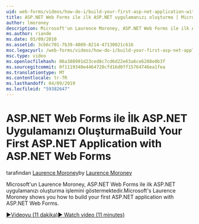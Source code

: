 ```yaml
---
uid: web-forms/videos/how-do-i/build-your-first-asp-net-application-with-asp-net-web-forms
title: ASP.NET Web Forms ile ilk ASP.NET uygulamanızı oluşturma | Microsoft Docs
author: lmoroney
description: Microsoft'un Laurence Moroney, ASP.NET Web Forms ile ilk ASP.NET uygulamanızı oluşturma işlemini göstermektedir.
ms.author: riande
ms.date: 03/09/2010
ms.assetid: 3cb6c701-7b39-4009-8214-47130021c616
msc.legacyurl: /web-forms/videos/how-do-i/build-your-first-asp-net-application-with-asp-net-web-forms
msc.type: video
ms.openlocfilehash: 06a388991d23ced8c7cd6d22e63a6ce6288e0b3f
ms.sourcegitcommit: 0f1119340e4464720cfd16d0ff15764746ea1fea
ms.translationtype: MT
ms.contentlocale: tr-TR
ms.lasthandoff: 04/09/2019
ms.locfileid: "59382647"
---
```

# <a name="build-your-first-aspnet-application-with-aspnet-web-forms"></a><span data-ttu-id="10594-103">ASP.NET Web Forms ile İlk ASP.NET Uygulamanızı Oluşturma</span><span class="sxs-lookup"><span data-stu-id="10594-103">Build Your First ASP.NET Application with ASP.NET Web Forms</span></span>

<span data-ttu-id="10594-104">tarafından [Laurence Moroney](https://github.com/lmoroney)</span><span class="sxs-lookup"><span data-stu-id="10594-104">by [Laurence Moroney](https://github.com/lmoroney)</span></span>

<span data-ttu-id="10594-105">Microsoft'un Laurence Moroney, ASP.NET Web Forms ile ilk ASP.NET uygulamanızı oluşturma işlemini göstermektedir.</span><span class="sxs-lookup"><span data-stu-id="10594-105">Microsoft's Laurence Moroney shows you how to build your first ASP.NET application with ASP.NET Web Forms.</span></span>

[<span data-ttu-id="10594-106">&#9654;Videoyu (11 dakika)</span><span class="sxs-lookup"><span data-stu-id="10594-106">&#9654; Watch video (11 minutes)</span></span>](https://channel9.msdn.com/Blogs/ASP-NET-Site-Videos/build-your-first-asp-net-application-with-asp-net-web-forms)
